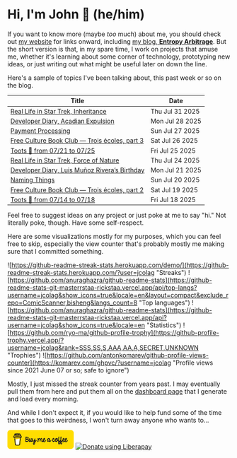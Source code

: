 # Hi, I'm John 👋 (he/him)

If you want to know more (maybe *too* much) about me, you should check out [my website](https://john.colagioia.net/) for links onward, including [my blog, **Entropy Arbitrage**](https://john.colagioia.net/blog).  But the short version is that, in my spare time, I work on projects that amuse me, whether it's learning about some corner of technology, prototyping new ideas, or just writing out what might be useful later on down the line.

Here's a sample of topics I've been talking about, this past week or so on the blog.

|Title|Date|
|-----|-------|
|[Real Life in Star Trek, Inheritance](https://john.colagioia.net/blog/2025/07/31/inheritance.html)|Thu Jul 31 2025|
|[Developer Diary, Acadian Expulsion](https://john.colagioia.net/blog/2025/07/28/acadians.html)|Mon Jul 28 2025|
|[Payment Processing](https://john.colagioia.net/blog/2025/07/27/payment-processor.html)|Sun Jul 27 2025|
|[Free Culture Book Club — Trois écoles, part 3](https://john.colagioia.net/blog/2025/07/26/trois-ecoles-3.html)|Sat Jul 26 2025|
|[Toots 🦣 from 07/21 to 07/25](https://john.colagioia.net/blog/2025/07/25/week.html)|Fri Jul 25 2025|
|[Real Life in Star Trek, Force of Nature](https://john.colagioia.net/blog/2025/07/24/force-nature.html)|Thu Jul 24 2025|
|[Developer Diary, Luis Muñoz Rivera’s Birthday](https://john.colagioia.net/blog/2025/07/21/rivera.html)|Mon Jul 21 2025|
|[Naming Things](https://john.colagioia.net/blog/2025/07/20/naming.html)|Sun Jul 20 2025|
|[Free Culture Book Club — Trois écoles, part 2](https://john.colagioia.net/blog/2025/07/19/trois-ecoles-2.html)|Sat Jul 19 2025|
|[Toots 🦣 from 07/14 to 07/18](https://john.colagioia.net/blog/2025/07/18/week.html)|Fri Jul 18 2025|

Feel free to suggest ideas on any project or just poke at me to say "hi." Not literally poke, though. Have some self-respect.

Here are some visualizations mostly for my purposes, which you can feel free to skip, especially the view counter that's probably mostly me making sure that I committed something.

![https://github-readme-streak-stats.herokuapp.com/demo/](https://github-readme-streak-stats.herokuapp.com/?user=jcolag "Streaks")
![https://github.com/anuraghazra/github-readme-stats](https://github-readme-stats-git-masterrstaa-rickstaa.vercel.app/api/top-langs?username=jcolag&show_icons=true&locale=en&layout=compact&exclude_repo=ComicScanner,bisheng&langs_count=8 "Top languages")
![https://github.com/anuraghazra/github-readme-stats](https://github-readme-stats-git-masterrstaa-rickstaa.vercel.app/api?username=jcolag&show_icons=true&locale=en "Statistics")
![https://github.com/ryo-ma/github-profile-trophy](https://github-profile-trophy.vercel.app/?username=jcolag&rank=SSS,SS,S,AAA,AA,A,SECRET,UNKNOWN "Trophies")
![https://github.com/antonkomarev/github-profile-views-counter](https://komarev.com/ghpvc/?username=jcolag "Profile views since 2021 June 07 or so; safe to ignore")

Mostly, I just missed the streak counter from years past.  I may eventually pull them from here and put them all on the [dashboard page](https://github.com/jcolag/dash) that I generate and load every morning.

And while I don't expect it, if you would like to help fund some of the time that goes to this weirdness, I won't turn away anyone who wants to...

[<img src="images/default-yellow.png" alt="Buy Me a Coffee" width="150px"/>](https://www.buymeacoffee.com/jcolag)
<a href="https://liberapay.com/jcolag/donate"><img alt="Donate using Liberapay" src="https://liberapay.com/assets/widgets/donate.svg"></a>
